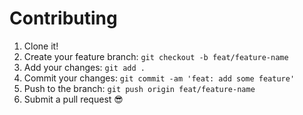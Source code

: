 # Contributing

1.  Clone it!
2.  Create your feature branch: `git checkout -b feat/feature-name`
3.  Add your changes: `git add .`
4.  Commit your changes: `git commit -am 'feat: add some feature'`
5.  Push to the branch: `git push origin feat/feature-name`
6.  Submit a pull request :sunglasses:
